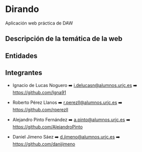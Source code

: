 # Dirando
Aplicación web práctica de DAW

## Descripción de la temática de la web

## Entidades

## Integrantes
- Ignacio de Lucas Noguero  :arrow_right:  i.delucasn@alumnos.urjc.es   :arrow_right: https://github.com/Igna91

- Roberto Pérez Llanos    :arrow_right:    r.perezll@alumnos.urjc.es    :arrow_right: https://github.com/rperezll

- Alejandro Pinto Fernández :arrow_right:  a.pinto@alumnos.urjc.es    :arrow_right:   https://github.com/AlejandroPinto

- Daniel Jimeno Sáez       :arrow_right:   d.jimeno@alumnos.urjc.es   :arrow_right:   https://github.com/danijimeno
